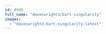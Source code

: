 ```yaml
---
id: 4946
full_name: "davecwright3/bart-singularity"
images: 
  - "davecwright3-bart-singularity-latest"
---
```

